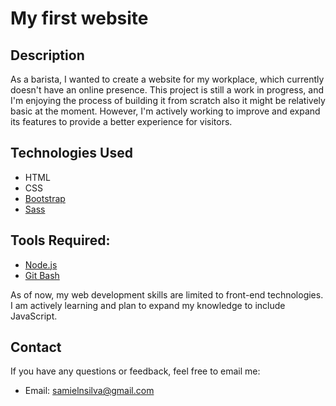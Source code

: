 # My first website

## Description
As a barista, I wanted to create a website for my workplace, which currently doesn't have an online presence.
This project is still a work in progress, and I'm enjoying the process of building it from scratch
also it might be relatively basic at the moment.
However, I'm actively working to improve and expand its features to provide a better experience for visitors.
## Technologies Used
- HTML
- CSS
- [Bootstrap](https://getbootstrap.com/docs/5.3/getting-started/introduction/)
- [Sass](https://sass-lang.com/)

## Tools Required:
- [Node.js](https://nodejs.org)
- [Git Bash](https://git-scm.com/downloads)

  
As of now, my web development skills are limited to front-end technologies. 
I am actively learning and plan to expand my knowledge to include JavaScript.

## Contact

If you have any questions or feedback, feel free to email me:

- Email: samielnsilva@gmail.com

